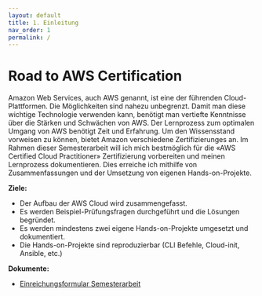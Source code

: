 ```yaml
---
layout: default
title: 1. Einleitung
nav_order: 1
permalink: /
---
```


# Road to AWS Certification

Amazon Web Services, auch AWS genannt, ist eine der führenden Cloud-Plattformen. Die Möglichkeiten sind nahezu unbegrenzt. Damit man diese wichtige Technologie verwenden kann, benötigt man vertiefte Kenntnisse über die Stärken und Schwächen von AWS. Der Lernprozess zum optimalen Umgang von AWS benötigt Zeit und Erfahrung. Um den Wissensstand vorweisen zu können, bietet Amazon verschiedene Zertifizierunges an. Im Rahmen dieser Semesterarbeit will ich mich bestmöglich für die «AWS Certified Cloud Practitioner» Zertifizierung vorbereiten und meinen Lernprozess dokumentieren. Dies erreiche ich mithilfe von Zusammenfassungen und der Umsetzung von eigenen Hands-on-Projekte.

**Ziele:**

- Der Aufbau der AWS Cloud wird zusammengefasst.
- Es werden Beispiel-Prüfungsfragen durchgeführt und die Lösungen begründet.
- Es werden mindestens zwei eigene Hands-on-Projekte umgesetzt und dokumentiert.
- Die Hands-on-Projekte sind reproduzierbar (CLI Befehle, Cloud-init, Ansible, etc.)

**Dokumente:**

- [Einreichungsformular Semesterarbeit](ressources/artifacts/20230420_SemesterArbeit-Einreichungsformuar_Wetter_V02.pdf)